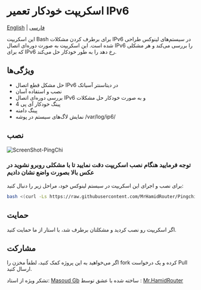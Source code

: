 # اسکریپت خودکار تعمیر IPv6

[English](README.md) | [فارسی](README-Fa.md)

این اسکریپت Bash برای برطرف کردن مشکلات IPv6 در سیستم‌های لینوکس طراحی شده است. این اسکریپت به صورت دوره‌ای اتصال IPv6 را بررسی می‌کند و هر مشکلی که برای IPv6 رخ دهد را به طور خودکار حل می‌کند.

## ویژگی‌ها
- حل مشکل قطع اتصال IPv6 در دیتاسنتر آسیاتک
- نصب و استفاده آسان
- بررسی دوره‌ای اتصال IPv6 و به صورت خودکار حل مشکلات
- پینگ خودکار آی پی 4
- پینگ دامنه
- نمایش لاگ‌های سیستم در پوشه   /var/log/ip6/

## نصب

![ScreenShot-PingChi](https://github.com/MrHamidRouter/Pingchi/assets/155462614/6a272d83-bfc5-4d7c-baf7-c3399402923e)


 ### توجه فرمایید هنگام نصب اسکریپت دقت نمایید تا با مشکلی روبرو نشوید در عکس بالا بصورت واضع نشان دادیم
 
برای نصب و اجرای این اسکریپت در سیستم لینوکس خود، مراحل زیر را دنبال کنید:


```bash
bash <(curl -Ls https://raw.githubusercontent.com/MrHamidRouter/Pingchi/main/Pingchi.sh)
```

## حمایت 
اگر اسکریپت رو نصب کردید و مشکلتان برطرف شد، با استار از ما حمایت کنید.

## مشارکت
اگر می‌خواهید به این پروژه کمک کنید، لطفاً مخزن را fork کرده و یک درخواست Pull ارسال کنید.


تشکر ویژه از استاد: [Masoud Gb](https://github.com/masoudgb)
ساخته شده با عشق توسط : [Mr.HamidRouter](https://github.com/MrHamidRouter)
